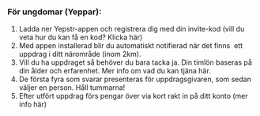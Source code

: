 ### För ungdomar (Yeppar):

1. Ladda ner Yepstr-appen och registrera dig med din invite-kod (vill du veta hur du kan få en kod? Klicka här)
2. Med appen installerad blir du automatiskt notifierad när det finns  ett uppdrag i ditt närområde (inom 2km).
3. Vill du ha uppdraget så behöver du bara tacka ja. Din timlön baseras på din ålder och erfarenhet. Mer info om vad du kan tjäna här.
4. De första fyra som svarar presenteras för uppdragsgivaren, som sedan väljer en person. Håll tummarna!
5. Efter utfört uppdrag förs pengar över via kort rakt in på ditt konto (mer info här)